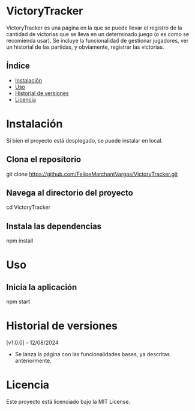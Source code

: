 # **VictoryTracker**

VictoryTracker es una página en la que se puede llevar el registro de la cantidad de victorias que se lleva en un determinado juego (o es como se recomienda usar). Se incluye la funcionalidad de gestionar jugadores, ver un historial de las partidas, y obviamente, registrar las victorias.

## **Índice**

- [Instalación](#instalación)
- [Uso](#uso)
- [Historial de versiones](#historial-de-versiones)
- [Licencia](#licencia)

# **Instalación**

Si bien el proyecto está desplegado, se puede instalar en local.

## Clona el repositorio
git clone https://github.com/FelipeMarchantVargas/VictoryTracker.git

## Navega al directorio del proyecto
cd VictoryTracker

## Instala las dependencias
npm install

# **Uso**

## Inicia la aplicación
npm start

# **Historial de versiones**

[v1.0.0] - 12/08/2024
- Se lanza la página con las funcionalidades bases, ya descritas anteriormente.

# **Licencia**

Este proyecto está licenciado bajo la MIT License.
